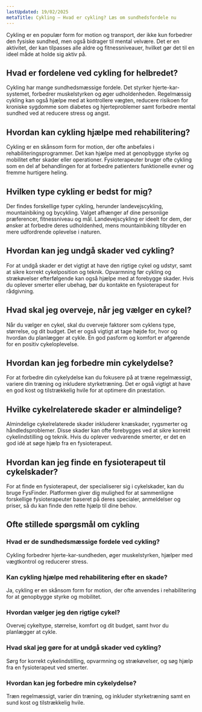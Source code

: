 ```yaml
---
lastUpdated: 19/02/2025
metaTitle: Cykling – Hvad er cykling? Læs om sundhedsfordele nu
---
```


Cykling er en populær form for motion og transport, der ikke kun forbedrer den fysiske sundhed, men også bidrager til mental velvære. Det er en aktivitet, der kan tilpasses alle aldre og fitnessniveauer, hvilket gør det til en ideel måde at holde sig aktiv på.

## Hvad er fordelene ved cykling for helbredet?

Cykling har mange sundhedsmæssige fordele. Det styrker hjerte-kar-systemet, forbedrer muskelstyrken og øger udholdenheden. Regelmæssig cykling kan også hjælpe med at kontrollere vægten, reducere risikoen for kroniske sygdomme som diabetes og hjerteproblemer samt forbedre mental sundhed ved at reducere stress og angst.

## Hvordan kan cykling hjælpe med rehabilitering?

Cykling er en skånsom form for motion, der ofte anbefales i rehabiliteringsprogrammer. Det kan hjælpe med at genopbygge styrke og mobilitet efter skader eller operationer. Fysioterapeuter bruger ofte cykling som en del af behandlingen for at forbedre patienters funktionelle evner og fremme hurtigere heling.

## Hvilken type cykling er bedst for mig?

Der findes forskellige typer cykling, herunder landevejscykling, mountainbiking og bycykling. Valget afhænger af dine personlige præferencer, fitnessniveau og mål. Landevejscykling er ideelt for dem, der ønsker at forbedre deres udholdenhed, mens mountainbiking tilbyder en mere udfordrende oplevelse i naturen.

## Hvordan kan jeg undgå skader ved cykling?

For at undgå skader er det vigtigt at have den rigtige cykel og udstyr, samt at sikre korrekt cykelposition og teknik. Opvarmning før cykling og strækøvelser efterfølgende kan også hjælpe med at forebygge skader. Hvis du oplever smerter eller ubehag, bør du kontakte en fysioterapeut for rådgivning.

## Hvad skal jeg overveje, når jeg vælger en cykel?

Når du vælger en cykel, skal du overveje faktorer som cyklens type, størrelse, og dit budget. Det er også vigtigt at tage højde for, hvor og hvordan du planlægger at cykle. En god pasform og komfort er afgørende for en positiv cykeloplevelse.

## Hvordan kan jeg forbedre min cykelydelse?

For at forbedre din cykelydelse kan du fokusere på at træne regelmæssigt, variere din træning og inkludere styrketræning. Det er også vigtigt at have en god kost og tilstrækkelig hvile for at optimere din præstation.

## Hvilke cykelrelaterede skader er almindelige?

Almindelige cykelrelaterede skader inkluderer knæskader, rygsmerter og håndledsproblemer. Disse skader kan ofte forebygges ved at sikre korrekt cykelindstilling og teknik. Hvis du oplever vedvarende smerter, er det en god idé at søge hjælp fra en fysioterapeut.

## Hvordan kan jeg finde en fysioterapeut til cykelskader?

For at finde en fysioterapeut, der specialiserer sig i cykelskader, kan du bruge FysFinder. Platformen giver dig mulighed for at sammenligne forskellige fysioterapeuter baseret på deres specialer, anmeldelser og priser, så du kan finde den rette hjælp til dine behov.

## Ofte stillede spørgsmål om cykling

### Hvad er de sundhedsmæssige fordele ved cykling?

Cykling forbedrer hjerte-kar-sundheden, øger muskelstyrken, hjælper med vægtkontrol og reducerer stress.

### Kan cykling hjælpe med rehabilitering efter en skade?

Ja, cykling er en skånsom form for motion, der ofte anvendes i rehabilitering for at genopbygge styrke og mobilitet.

### Hvordan vælger jeg den rigtige cykel?

Overvej cykeltype, størrelse, komfort og dit budget, samt hvor du planlægger at cykle.

### Hvad skal jeg gøre for at undgå skader ved cykling?

Sørg for korrekt cykelindstilling, opvarmning og strækøvelser, og søg hjælp fra en fysioterapeut ved smerter.

### Hvordan kan jeg forbedre min cykelydelse?

Træn regelmæssigt, varier din træning, og inkluder styrketræning samt en sund kost og tilstrækkelig hvile.
